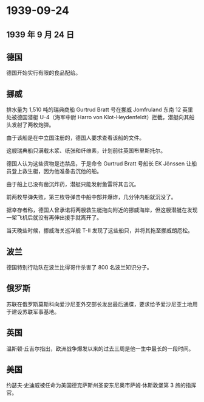 # 1939-09-24

## 1939 年 9 月 24 日

## 德国

德国开始实行有限的食品配给。

## 挪威

排水量为 1,510 吨的瑞典商船 Gurtrud Bratt 号在挪威 Jomfruland 东南 12
英里处被德国潜艇 U-4（海军中尉 Harro von
Klot-Heydenfeldt）拦截，潜艇向其船头发射了两枚炮弹。

由于该船是在中立国注册的，德国人要求查看该船的文件。

这艘瑞典船只满载木浆、纸张和纤维素，计划前往英国布里斯托尔。

德国人认为这些货物是违禁品，于是命令 Gurtrud Bratt 号船长 EK Jönssen
让船员登上救生艇，因为他准备击沉他的船。

由于船上已没有凿沉炸药，潜艇只能发射鱼雷将其击沉。

前两枚导弹失败，第三枚导弹击中船中部并爆炸，几分钟内船就沉没了。

据幸存者称，德国人曾承诺将两艘救生艇拖向附近的挪威海岸，但这艘潜艇在发现一架飞机后就没有再伸出援手就离开了。

当天晚些时候，挪威海关巡洋舰 T-II 发现了这些船只，并将其拖至挪威朗厄松。

## 波兰

德国特别行动队在波兰比得哥什杀害了 800 名波兰知识分子。

## 俄罗斯

苏联在俄罗斯莫斯科向爱沙尼亚外交部长发出最后通牒，要求给予爱沙尼亚土地用于建设苏联军事基地。

## 英国

温斯顿·丘吉尔指出，欧洲战争爆发以来的过去三周是他一生中最长的一段时间。

## 美国

约瑟夫·史迪威被任命为美国德克萨斯州圣安东尼奥市萨姆·休斯敦堡第 3
旅的指挥官。

